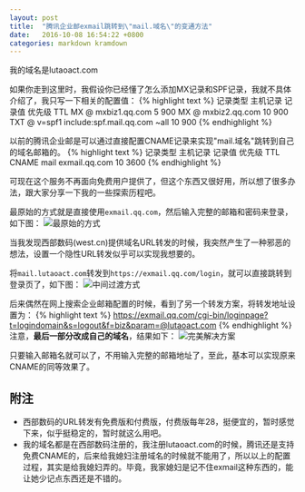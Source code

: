```yaml
---
layout: post
title:  "腾讯企业邮exmail跳转到\"mail.域名\"的变通方法"
date:   2016-10-08 16:54:22 +0800
categories: markdown kramdown
---
```


我的域名是lutaoact.com

如果你走到这里时，我假设你已经懂了怎么添加MX记录和SPF记录，我就不具体介绍了，我只写一下相关的配置值：
{% highlight text %}
记录类型  主机记录     记录值                            优先级        TTL
MX        @        mxbiz1.qq.com                         5           900
MX        @        mxbiz2.qq.com                         10          900
TXT       @        v=spf1 include:spf.mail.qq.com ~all   10          900
{% endhighlight %}

以前的腾讯企业邮是可以通过直接配置CNAME记录来实现"mail.域名"跳转到自己的域名邮箱的。
{% highlight text %}
记录类型  主机记录     记录值      优先级      TTL
CNAME     mail     exmail.qq.com   10        3600
{% endhighlight %}

可现在这个服务不再面向免费用户提供了，但这个东西又很好用，所以想了很多办法，跟大家分享一下我的一些探索历程吧。

最原始的方式就是直接使用`exmail.qq.com`，然后输入完整的邮箱和密码来登录，如下图：
![最原始的方式][origin-way]

当我发现西部数码(west.cn)提供域名URL转发的时候，我突然产生了一种邪恶的想法，设置一个隐性URL转发似乎可以实现我想要的。

将`mail.lutaoact.com`转发到`https://exmail.qq.com/login`，就可以直接跳转到登录页了，如下图：
![中间过渡方式][middle-way]

后来偶然在网上搜索企业邮箱配置的时候，看到了另一个转发方案，将转发地址设置为：
{% highlight text %}
https://exmail.qq.com/cgi-bin/loginpage?t=logindomain&s=logout&f=biz&param=@lutaoact.com
{% endhighlight %}
注意，**最后一部分改成自己的域名**，结果如下：
![完美解决方案][perfect-way]

只要输入邮箱名就可以了，不用输入完整的邮箱地址了，至此，基本可以实现原来CNAME的同等效果了。

## 附注
* 西部数码的URL转发有免费版和付费版，付费版每年28，挺便宜的，暂时感觉下来，似乎挺稳定的，暂时就这么用吧。
* 我的域名都是在西部数码注册的，我注册lutaoact.com的时候，腾讯还是支持免费CNAME的，后来给我媳妇注册域名的时候就不能用了，所以以上的配置过程，其实是给我媳妇弄的。毕竟，我家媳妇是记不住exmail这种东西的，能让她少记点东西还是不错的。

[origin-way]: http://7xsgzh.com1.z0.glb.clouddn.com/domain-email-origin-way.jpg
[middle-way]: http://7xsgzh.com1.z0.glb.clouddn.com/domain-email-middle-way.jpg
[perfect-way]: http://7xsgzh.com1.z0.glb.clouddn.com/domain-email-perfect-way.jpg
